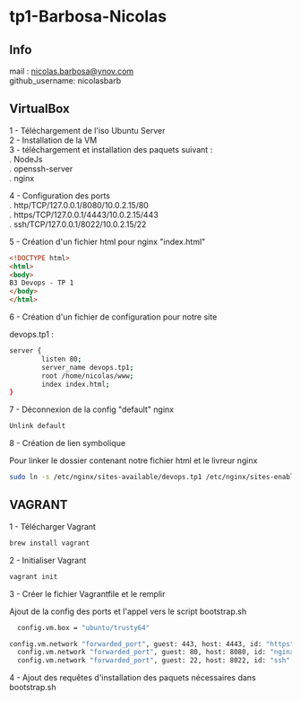 # tp1-Barbosa-Nicolas

## Info
mail : nicolas.barbosa@ynov.com  
github_username: nicolasbarb  

## VirtualBox

1 - Téléchargement de l'iso Ubuntu Server  
2 - Installation de la VM  
3 - téléchargement et installation des paquets suivant :  
  . NodeJs  
  . openssh-server  
  . nginx  

4 - Configuration des ports  
. http/TCP/127.0.0.1/8080/10.0.2.15/80  
. https/TCP/127.0.0.1/4443/10.0.2.15/443  
. ssh/TCP/127.0.0.1/8022/10.0.2.15/22

5 - Création d'un fichier html pour nginx "index.html"  

```html
<!DOCTYPE html>
<html>
<body>
B3 Devops - TP 1
</body>
</html>  
```

6 - Création d'un fichier de configuration pour notre site

devops.tp1 :
```bash
server {
        listen 80;
        server_name devops.tp1;
        root /home/nicolas/www;
        index index.html;
}
```

7 - Déconnexion de la config "default" nginx  

```bash 
Unlink default
```

8 - Création de lien symbolique  

Pour linker le dossier contenant notre fichier html et le livreur nginx

```bash
sudo ln -s /etc/nginx/sites-available/devops.tp1 /etc/nginx/sites-enabled/devops.tp1
```


## VAGRANT

1 - Télécharger Vagrant  
```bash 
brew install vagrant
````

2 - Initialiser Vagrant  
```bash
vagrant init
```

3 - Créer le fichier Vagrantfile et le remplir

Ajout de la config des ports et l'appel vers le script bootstrap.sh  

```bash
  config.vm.box = "ubuntu/trusty64"
```

```bash
config.vm.network "forwarded_port", guest: 443, host: 4443, id: "https"
  config.vm.network "forwarded_port", guest: 80, host: 8080, id: "nginx"
  config.vm.network "forwarded_port", guest: 22, host: 8022, id: "ssh"
```
4 - Ajout des requêtes d'installation des paquets nécessaires dans bootstrap.sh

